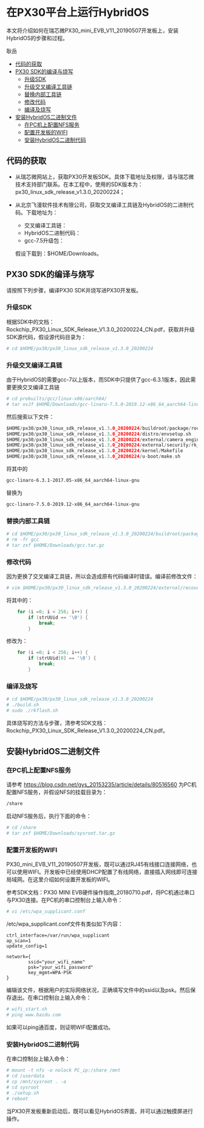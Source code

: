 # 在PX30平台上运行HybridOS

本文将介绍如何在瑞芯微PX30_mini_EVB_V11_20190507开发板上，安装HybridOS的步骤和过程。

耿岳

- [代码的获取](#代码的获取)
- [PX30 SDK的编译与烧写](#px30-sdk的编译与烧写)
   + [升级SDK](#升级sdk)
   + [升级交叉编译工具链](#升级交叉编译工具链)
   + [替换内部工具链](#替换内部工具链)
   + [修改代码](#修改代码)
   + [编译及烧写](#编译及烧写)
- [安装HybridOS二进制文件](#安装hybridos二进制文件)
   + [在PC机上配置NFS服务](#在pc机上配置NFS服务)
   + [配置开发板的WIFI](#配置开发板的wifi)
   + [安装HybridOS二进制代码](#安装hybridos二进制代码)


## 代码的获取

- 从瑞芯微网站上，获取PX30开发板SDK。具体下载地址及权限，请与瑞芯微技术支持部门联系。在本工程中，使用的SDK版本为：px30_linux_sdk_release_v1.3.0_20200224；
- 从北京飞漫软件技术有限公司，获取交叉编译工具链及HybridOS的二进制代码。下载地址为：
  - 交叉编译工具链：
  - HybridOS二进制代码：
  - gcc-7.5升级包：
  
  假设下载到：$HOME/Downloads。
  

## PX30 SDK的编译与烧写

请按照下列步骤，编译PX30 SDK并烧写进PX30开发板。

### 升级SDK

根据SDK中的文档：Rockchip_PX30_Linux_SDK_Release_V1.3.0_20200224_CN.pdf，获取并升级SDK源代码，假设源代码目录为：

```bash
# cd $HOME/px30/px30_linux_sdk_release_v1.3.0_20200224
```

### 升级交叉编译工具链

由于HybridOS的需要gcc-7以上版本，而SDK中只提供了gcc-6.3.1版本，因此需要更换交叉编译工具链

```bash
# cd prebuilts/gcc/linux-x86/aarch64/
# tar xvJf $HOME/Downloads/gcc-linaro-7.5.0-2019.12-x86_64_aarch64-linux-gnu.tar.xz
```

然后搜索以下文件：

```c
$HOME/px30/px30_linux_sdk_release_v1.3.0_20200224/buildroot/package/rockchip/rkwifibt/rkwifibt.mk
$HOME/px30/px30_linux_sdk_release_v1.3.0_20200224/distro/envsetup.sh
$HOME/px30/px30_linux_sdk_release_v1.3.0_20200224/external/camera_engine_rkisp/productConfigs.mk
$HOME/px30/px30_linux_sdk_release_v1.3.0_20200224/external/security/rk_tee_user/build.sh
$HOME/px30/px30_linux_sdk_release_v1.3.0_20200224/kernel/Makefile
$HOME/px30/px30_linux_sdk_release_v1.3.0_20200224/u-boot/make.sh
```

将其中的

```bash
gcc-linaro-6.3.1-2017.05-x86_64_aarch64-linux-gnu
```

替换为

```bash
gcc-linaro-7.5.0-2019.12-x86_64_aarch64-linux-gnu
```

### 替换内部工具链

```bash
# cd $HOME/px30/px30_linux_sdk_release_v1.3.0_20200224/buildroot/package
# rm -fr gcc
# tar zxf $HOME/Downloads/gcc.tar.gz
```

### 修改代码

因为更换了交叉编译工具链，所以会造成原有代码编译时错误。编译前修改文件：

```bash
# vim $HOME/px30/px30_linux_sdk_release_v1.3.0_20200224/external/recovery/update_engine/flash_image.cpp
```

将其中的：

```c
    for (i =0; i < 256; i++) {
        if (strUUid == '\0') {
            break;
        }
```

修改为：

```c
    for (i =0; i < 256; i++) {
        if (strUUid[0] == '\0') {
            break;
        }
```

### 编译及烧写

```bash
# cd $HOME/px30/px30_linux_sdk_release_v1.3.0_20200224
# ./build.sh
# sudo ./rkflash.sh
```

具体烧写的方法与步骤，清参考SDK文档：Rockchip_PX30_Linux_SDK_Release_V1.3.0_20200224_CN.pdf。

## 安装HybridOS二进制文件

### 在PC机上配置NFS服务

请参考 https://blog.csdn.net/gys_20153235/article/details/80516560 为PC机配置NFS服务，并假设NFS的挂载目录为：

```bash
/share
```

启动NFS服务后，执行下面的命令：

```bash
# cd /share
# tar zxf $HOME/Downloads/sysroot.tar.gz
```

### 配置开发板的WIFI

PX30_mini_EVB_V11_20190507开发板，既可以通过RJ45有线接口连接网络，也可以使用WIFI。开发板中已经使用DHCP配置了有线网络，直接插入网线即可连接局域网。在这里介绍如何设置开发板的WIFI。

参考SDK文档：PX30 MINI EVB硬件操作指南_20180710.pdf，将PC机通过串口与PX30连接。在PC机的串口控制台上输入命令：

```bash
# vi /etc/wpa_supplicant.conf
```

/etc/wpa_supplicant.conf文件有类似如下内容：

```
ctrl_interface=/var/run/wpa_supplicant
ap_scan=1
update_config=1

network={
        ssid="your_wifi_name"
        psk="your_wifi_password"
        key_mgmt=WPA-PSK
}
```

编辑该文件，根据用户的实际网络状况，正确填写文件中的ssid以及psk。然后保存退出。在串口控制台上输入命令：

```bash
# wifi_start.sh
# ping www.baidu.com
```

如果可以ping通百度，则证明WIFI配置成功。

### 安装HybridOS二进制代码

在串口控制台上输入命令：

```bash
# mount -t nfs -o nolock PC_ip:/share /mnt
# cd /userdata
# cp /mnt/sysroot . -a
# cd sysroot
# ./setup.sh
# reboot
```

当PX30开发板重新启动后，既可以看见HybridOS界面，并可以通过触摸屏进行操作。
